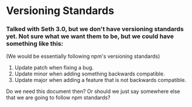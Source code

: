 # Versioning Standards

### Talked with Seth 3.0, but we don't have versioning standards yet.  Not sure what we want them to be, but we could have something like this:

(We would be essentially following npm's versioning standards)

1. Update patch when fixing a bug.
1. Update minor when adding something backwards compatible.
1. Update major when adding a feature that is not backwards compatible.

Do we need this document then?  Or should we just say somewhere else that we are going to follow npm standards?
